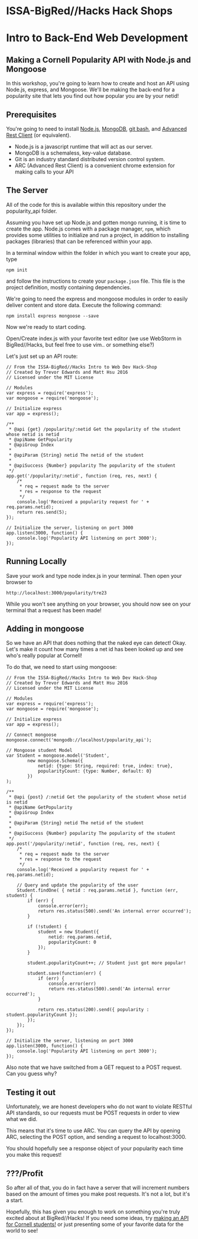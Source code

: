 # ISSA-BigRed//Hacks Hack Shops
# Intro to Back-End Web Development
## Making a Cornell Popularity API with Node.js and Mongoose

In this workshop, you're going to learn how to create and host an API using Node.js, express, and Mongoose.  We'll be making the back-end for a popularity site that lets you find out how popular you are by your netid!

## Prerequisites
You're going to need to install [Node.js](https://nodejs.org/en/), [MongoDB](https://www.mongodb.com), [git bash](https://git-scm.com/), and [Advanced Rest Client](https://chrome.google.com/webstore/detail/advanced-rest-client/hgmloofddffdnphfgcellkdfbfbjeloo?hl=en-US) (or equivalent).

* Node.js is a javascript runtime that will act as our server.
* MongoDB is a schemaless, key-value database.
* Git is an industry standard distributed version control system.
* ARC (Advanced Rest Client) is a convenient chrome extension for making calls to your API

## The Server
All of the code for this is available within this repository under the popularity_api folder.

Assuming you have set up Node.js and gotten mongo running, it is time to create the app. Node.js comes with a package manager, `npm`, which provides some utilities to initialize and run a project, in addition to installing packages (libraries) that can be referenced within your app.

In a terminal window within the folder in which you want to create your app, type

    npm init

and follow the instructions to create your `package.json` file. This file is the project definition, mostly containing dependencies.

We're going to need the express and mongoose modules in order to easily deliver content and store data.  Execute the following command:

    npm install express mongoose --save

Now we're ready to start coding.

Open/Create index.js with your favorite text editor (we use WebStorm in BigRed//Hacks, but feel free to use vim.. or something else?)

Let's just set up an API route:

    // From the ISSA-BigRed//Hacks Intro to Web Dev Hack-Shop
    // Created by Trevor Edwards and Matt Hsu 2016
    // Licensed under the MIT License
    
    // Modules
    var express = require('express');
    var mongoose = require('mongoose');
    
    // Initialize express
    var app = express();
    
    /**
     * @api {get} /popularity/:netid Get the popularity of the student whose netid is netid
     * @apiName GetPopularity
     * @apiGroup Index
     *
     * @apiParam {String} netid The netid of the student
     *
     * @apiSuccess {Number} popularity The popularity of the student
     */
    app.get('/popularity/:netid', function (req, res, next) {
        /*
         * req = request made to the server
         * res = response to the request
         */
        console.log('Received a popularity request for ' + req.params.netid);
        return res.send(5);
    });
    
    // Initialize the server, listening on port 3000
    app.listen(3000, function() {
        console.log('Popularity API listening on port 3000');
    });


## Running Locally

Save your work and type node index.js in your terminal. Then open your browser to 

    http://localhost:3000/popularity/tre23
    
While you won't see anything on your browser, you should now see on your terminal that a request has been made!

## Adding in mongoose

So we have an API that does nothing that the naked eye can detect!  Okay.  Let's make it count how many times a net id has been looked up and see who's really popular at Cornell!

To do that, we need to start using mongoose:

    // From the ISSA-BigRed//Hacks Intro to Web Dev Hack-Shop
    // Created by Trevor Edwards and Matt Hsu 2016
    // Licensed under the MIT License
    
    // Modules
    var express = require('express');
    var mongoose = require('mongoose');
    
    // Initialize express
    var app = express();
    
    // Connect mongoose
    mongoose.connect('mongodb://localhost/popularity_api');
    
    // Mongoose student Model
    var Student = mongoose.model('Student', 
            new mongoose.Schema({
                netid: {type: String, required: true, index: true},
                popularityCount: {type: Number, default: 0}
            })
    );
    
    /**
     * @api {post} /:netid Get the popularity of the student whose netid is netid
     * @apiName GetPopularity
     * @apiGroup Index
     *
     * @apiParam {String} netid The netid of the student
     *
     * @apiSuccess {Number} popularity The popularity of the student
     */
    app.post('/popularity/:netid', function (req, res, next) {
        /*
         * req = request made to the server
         * res = response to the request
         */
        console.log('Received a popularity request for ' + req.params.netid);
    
        // Query and update the popularity of the user
        Student.findOne( { netid : req.params.netid }, function (err, student) {
            if (err) {
                console.error(err);
                return res.status(500).send('An internal error occurred');
            }
    
            if (!student) {
                student = new Student({
                    netid: req.params.netid,
                    popularityCount: 0
                });
            }
    
            student.popularityCount++; // Student just got more popular!
    
            student.save(function(err) {
                if (err) {
                    console.error(err)
                    return res.status(500).send('An internal error occurred');
                }
    
                return res.status(200).send({ popularity : student.popularityCount });
            });
        });
    });
    
    // Initialize the server, listening on port 3000
    app.listen(3000, function() {
        console.log('Popularity API listening on port 3000');
    });

Also note that we have switched from a GET request to a POST request. Can you guess why?

## Testing it out

Unfortunately, we are honest developers who do not want to violate RESTful API standards, so our requests must be POST requests in order to view what we did.

This means that it's time to use ARC. You can query the API by opening ARC, selecting the POST option, and sending a request to localhost:3000.

You should hopefully see a response object of your popularity each time you make this request!

## ???/Profit

So after all of that, you do in fact have a server that will increment numbers based on the amount of times you make post requests. It's not a lot, but it's a start.

Hopefully, this has given you enough to work on something you're truly excited about at BigRed//Hacks! If you need some ideas, try [making an API](https://github.com/TrevorEdwards/RedEvents) [for Cornell students!](https://github.com/mrkev/redapi) or just presenting some of your favorite data for the world to see!
